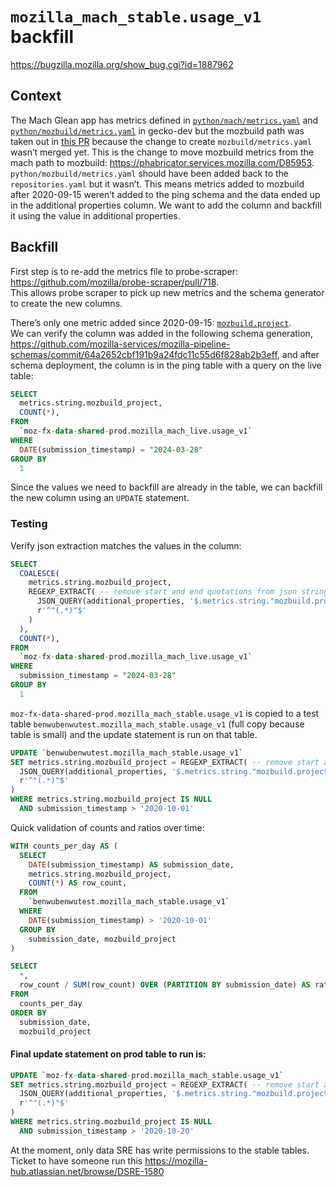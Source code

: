 # `mozilla_mach_stable.usage_v1` backfill

https://bugzilla.mozilla.org/show_bug.cgi?id=1887962

## Context

The Mach Glean app has metrics defined in [`python/mach/metrics.yaml`](https://github.com/mozilla/gecko-dev/blob/master/python/mach/metrics.yaml) and [`python/mozbuild/metrics.yaml`](https://github.com/mozilla/gecko-dev/blob/master/python/mozbuild/metrics.yaml) in 
gecko-dev but the mozbuild path was taken out in [this PR](https://phabricator.services.mozilla.com/D85953) because the 
change to create `mozbuild/metrics.yaml` wasn’t merged yet.  This is the change to move mozbuild metrics from the mach path 
to mozbuild: https://phabricator.services.mozilla.com/D85953.  `python/mozbuild/metrics.yaml` should have been added back 
to the `repositories.yaml` but it wasn’t.  This means metrics added to mozbuild after 2020-09-15 weren’t added to the ping 
schema and the data ended up in the additional properties column.  We want to add the column and backfill it using the 
value in additional properties.

## Backfill

First step is to re-add the metrics file to probe-scraper: https://github.com/mozilla/probe-scraper/pull/718.  
This allows probe scraper to pick up new metrics and the schema generator to create the new columns.  

There’s only one metric added since 2020-09-15: [`mozbuild.project`](https://github.com/mozilla/gecko-dev/commit/127255c31f590a5abccc6478485a214fadbe3e27).  
We can verify the column was added in the following schema generation, https://github.com/mozilla-services/mozilla-pipeline-schemas/commit/64a2652cbf191b9a24fdc11c55d6f828ab2b3eff, 
and after schema deployment, the column is in the ping table with a query on the live table:

```sql
SELECT
  metrics.string.mozbuild_project,
  COUNT(*),
FROM
  `moz-fx-data-shared-prod.mozilla_mach_live.usage_v1`
WHERE
  DATE(submission_timestamp) = "2024-03-28"
GROUP BY
  1
```

Since the values we need to backfill are already in the table, we can backfill the new column using an `UPDATE` statement.

### Testing

Verify json extraction matches the values in the column:

```sql
SELECT
  COALESCE(
    metrics.string.mozbuild_project,
    REGEXP_EXTRACT( -- remove start and end quotations from json string
      JSON_QUERY(additional_properties, '$.metrics.string."mozbuild.project"'),
      r'^"(.*)"$'
    )
  ),
  COUNT(*),
FROM
  `moz-fx-data-shared-prod.mozilla_mach_live.usage_v1`
WHERE
  submission_timestamp = "2024-03-28"
GROUP BY
  1
```

`moz-fx-data-shared-prod.mozilla_mach_stable.usage_v1` is copied to a test table `benwubenwutest.mozilla_mach_stable.usage_v1` 
(full copy because table is small) and the update statement is run on that table.

```sql
UPDATE `benwubenwutest.mozilla_mach_stable.usage_v1`
SET metrics.string.mozbuild_project = REGEXP_EXTRACT( -- remove start and end quotations from json string
  JSON_QUERY(additional_properties, '$.metrics.string."mozbuild.project"'),
  r'^"(.*)"$'
)
WHERE metrics.string.mozbuild_project IS NULL
  AND submission_timestamp > '2020-10-01'
```

Quick validation of counts and ratios over time:

```sql
WITH counts_per_day AS (
  SELECT
    DATE(submission_timestamp) AS submission_date,
    metrics.string.mozbuild_project,
    COUNT(*) AS row_count,
  FROM
    `benwubenwutest.mozilla_mach_stable.usage_v1`
  WHERE
    DATE(submission_timestamp) > '2020-10-01'
  GROUP BY
    submission_date, mozbuild_project
)

SELECT
  *,
  row_count / SUM(row_count) OVER (PARTITION BY submission_date) AS ratio
FROM
  counts_per_day
ORDER BY
  submission_date,
  mozbuild_project
```

#### Final update statement on prod table to run is:

```sql
UPDATE `moz-fx-data-shared-prod.mozilla_mach_stable.usage_v1`
SET metrics.string.mozbuild_project = REGEXP_EXTRACT( -- remove start and end quotations from json string
  JSON_QUERY(additional_properties, '$.metrics.string."mozbuild.project"'),
  r'^"(.*)"$'
)
WHERE metrics.string.mozbuild_project IS NULL
  AND submission_timestamp > '2020-10-20'
```

At the moment, only data SRE has write permissions to the stable tables.  
Ticket to have someone run this https://mozilla-hub.atlassian.net/browse/DSRE-1580
